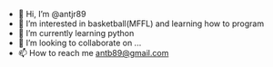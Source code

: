 - 👋 Hi, I’m @antjr89
- 👀 I’m interested in basketball(MFFL) and learning how to program
- 🌱 I’m currently learning python
- 💞️ I’m looking to collaborate on ...
- 📫 How to reach me antb89@gmail.com

<!---
antjr89/antjr89 is a ✨ special ✨ repository because its `README.md` (this file) appears on your GitHub profile.
You can click the Preview link to take a look at your changes.
--->
